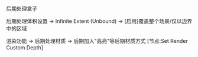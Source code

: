 后期处理盒子

后期处理体积设置 -> Infinite Extent (Unbound) -> [启用]覆盖整个场景/仅以边界中的区域

渲染功能 -> 后期处理材质 -> 后期加入"高亮"等后期材质方式 [节点:Set Render Custom Depth]